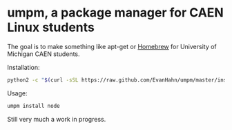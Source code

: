 umpm, a package manager for CAEN Linux students
===============================================

The goal is to make something like apt-get or [Homebrew](http://brew.sh) for University of Michigan CAEN students.

Installation:

```bash
python2 -c "$(curl -sSL https://raw.github.com/EvanHahn/umpm/master/install)"
```

Usage:

```bash
umpm install node
```

Still very much a work in progress.
